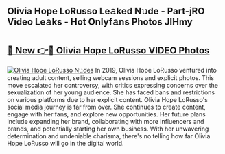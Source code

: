 ## Olivia Hope LoRusso Le𝚊ked N𝚞de - Part-jRO Video Le𝚊ks - Hot Onlyf𝚊ns Photos JIHmy

# <h2><a href="http://ac12635.deff.icu/?id=Olivia+Hope+LoRusso">🔗 New 👉🔴 Olivia Hope LoRusso VIDEO Photos</a></h2>

[![Olivia Hope LoRusso N𝚞des](https://i.imgur.com/rIISA9y.gif)](http://ac12635.deff.icu/?id=Olivia+Hope+LoRusso)
In 2019, Olivia Hope LoRusso ventured into creating adult content, selling webcam sessions and explicit photos. This move escalated her controversy, with critics expressing concerns over the sexualization of her young audience. She has faced bans and restrictions on various platforms due to her explicit content. Olivia Hope LoRusso's social media journey is far from over. She continues to create content, engage with her fans, and explore new opportunities. Her future plans include expanding her brand, collaborating with more influencers and brands, and potentially starting her own business. With her unwavering determination and undeniable charisma, there's no telling how far Olivia Hope LoRusso will go in the digital world.
